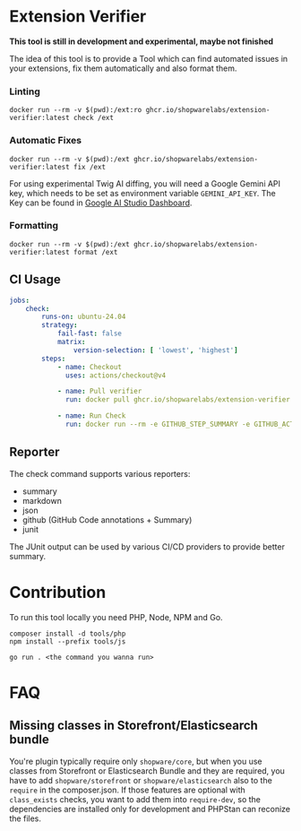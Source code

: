 # Extension Verifier

**This tool is still in development and experimental, maybe not finished**

The idea of this tool is to provide a Tool which can find automated issues in your extensions, fix them automatically and also format them.

### Linting

```shell
docker run --rm -v $(pwd):/ext:ro ghcr.io/shopwarelabs/extension-verifier:latest check /ext
```

### Automatic Fixes

```shell
docker run --rm -v $(pwd):/ext ghcr.io/shopwarelabs/extension-verifier:latest fix /ext
```

For using experimental Twig AI diffing, you will need a Google Gemini API key, which needs to be set as environment variable `GEMINI_API_KEY`. The Key can be found in [Google AI Studio Dashboard](https://aistudio.google.com/).

### Formatting

```shell
docker run --rm -v $(pwd):/ext ghcr.io/shopwarelabs/extension-verifier:latest format /ext
```

## CI Usage

```yaml
jobs:
    check:
        runs-on: ubuntu-24.04
        strategy:
            fail-fast: false
            matrix:
                version-selection: [ 'lowest', 'highest']
        steps:
            - name: Checkout
              uses: actions/checkout@v4

            - name: Pull verifier
              run: docker pull ghcr.io/shopwarelabs/extension-verifier:latest

            - name: Run Check
              run: docker run --rm -e GITHUB_STEP_SUMMARY -e GITHUB_ACTIONS -v $GITHUB_STEP_SUMMARY:$GITHUB_STEP_SUMMARY -v $(pwd):/ext ghcr.io/shopwarelabs/extension-verifier:latest check /ext --check-against ${{ matrix.version-selection }}
```

## Reporter

The check command supports various reporters:

- summary
- markdown
- json
- github (GitHub Code annotations + Summary)
- junit

The JUnit output can be used by various CI/CD providers to provide better summary.

# Contribution

To run this tool locally you need PHP, Node, NPM and Go.

```shell
composer install -d tools/php
npm install --prefix tools/js

go run . <the command you wanna run>
```

# FAQ

## Missing classes in Storefront/Elasticsearch bundle

You're plugin typically require only `shopware/core`, but when you use classes from Storefront or Elasticsearch Bundle and they are required, you have to add `shopware/storefront` or `shopware/elasticsearch` also to the `require` in the composer.json. If those features are optional with `class_exists` checks, you want to add them into `require-dev`, so the dependencies are installed only for development and PHPStan can reconize the files.
